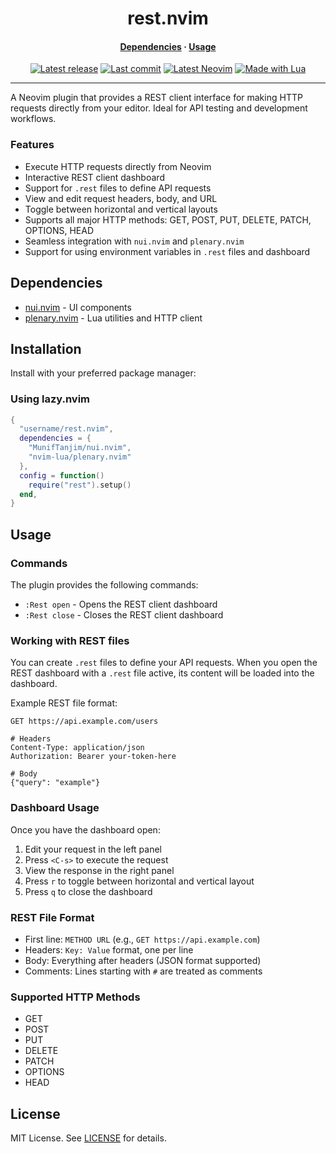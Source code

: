 <h1 align="center">rest.nvim</h1>

<div>
  <h4 align="center">
    <a href="#dependencies">Dependencies</a> ·
    <a href="#usage">Usage</a>
  </h4>
</div>

<div align="center">
  <a href="https://github.com/marco-souza/rest.nvim/releases/latest"
    ><img
      alt="Latest release"
      src="https://img.shields.io/github/v/release/marco-souza/rest.nvim?style=for-the-badge&logo=starship&logoColor=D9E0EE&labelColor=302D41&&color=d9b3ff&include_prerelease&sort=semver"
  /></a>
  <a href="https://github.com/marco-souza/rest.nvim/pulse"
    ><img
      alt="Last commit"
      src="https://img.shields.io/github/last-commit/marco-souza/rest.nvim?style=for-the-badge&logo=github&logoColor=D9E0EE&labelColor=302D41&color=9fdf9f"
  /></a>
  <a href="https://github.com/neovim/neovim/releases/latest"
    ><img
      alt="Latest Neovim"
      src="https://img.shields.io/github/v/release/neovim/neovim?style=for-the-badge&logo=neovim&logoColor=D9E0EE&label=Neovim&labelColor=302D41&color=99d6ff&sort=semver"
  /></a>
  <a href="http://www.lua.org/"
    ><img
      alt="Made with Lua"
      src="https://img.shields.io/badge/Built%20with%20Lua-grey?style=for-the-badge&logo=lua&logoColor=D9E0EE&label=Lua&labelColor=302D41&color=b3b3ff"
  /></a>
  <!-- <a href="https://www.buymeacoffee.com/marco-souza" -->
  <!--   ><img -->
  <!--     alt="Buy me a coffee" -->
  <!--     src="https://img.shields.io/badge/Buy%20me%20a%20coffee-grey?style=for-the-badge&logo=buymeacoffee&logoColor=D9E0EE&label=Sponsor&labelColor=302D41&color=ffff99" -->
  <!-- /></a> -->
</div>
<hr />

A Neovim plugin that provides a REST client interface for making HTTP requests directly from your editor. Ideal for API testing and development workflows.

### Features

- Execute HTTP requests directly from Neovim
- Interactive REST client dashboard
- Support for `.rest` files to define API requests
- View and edit request headers, body, and URL
- Toggle between horizontal and vertical layouts
- Supports all major HTTP methods: GET, POST, PUT, DELETE, PATCH, OPTIONS, HEAD
- Seamless integration with `nui.nvim` and `plenary.nvim`
- Support for using environment variables in `.rest` files and dashboard

## Dependencies

- [nui.nvim](https://github.com/MunifTanjim/nui.nvim) - UI components
- [plenary.nvim](https://github.com/nvim-lua/plenary.nvim) - Lua utilities and HTTP client

## Installation

Install with your preferred package manager:

### Using lazy.nvim

```lua
{
  "username/rest.nvim",
  dependencies = {
    "MunifTanjim/nui.nvim",
    "nvim-lua/plenary.nvim"
  },
  config = function()
    require("rest").setup()
  end,
}
```

## Usage

### Commands

The plugin provides the following commands:

- `:Rest open` - Opens the REST client dashboard
- `:Rest close` - Closes the REST client dashboard

### Working with REST files

You can create `.rest` files to define your API requests. When you open the REST dashboard with a `.rest` file active, its content will be loaded into the dashboard.

Example REST file format:

```
GET https://api.example.com/users

# Headers
Content-Type: application/json
Authorization: Bearer your-token-here

# Body
{"query": "example"}
```

### Dashboard Usage

Once you have the dashboard open:

1. Edit your request in the left panel
2. Press `<C-s>` to execute the request
3. View the response in the right panel
4. Press `r` to toggle between horizontal and vertical layout
5. Press `q` to close the dashboard

### REST File Format

- First line: `METHOD URL` (e.g., `GET https://api.example.com`)
- Headers: `Key: Value` format, one per line
- Body: Everything after headers (JSON format supported)
- Comments: Lines starting with `#` are treated as comments

### Supported HTTP Methods

- GET
- POST
- PUT
- DELETE
- PATCH
- OPTIONS
- HEAD

## License

MIT License. See [LICENSE](LICENSE) for details.
